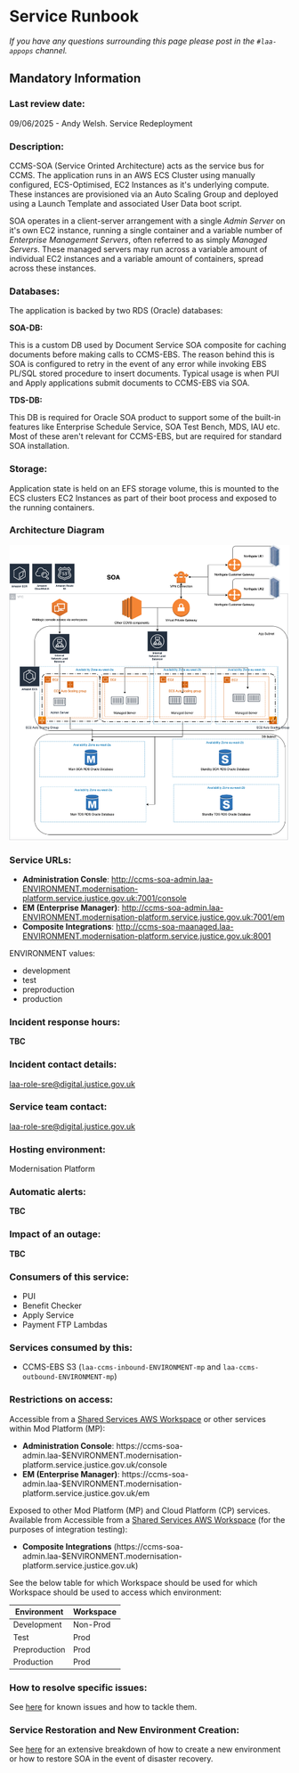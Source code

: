 # Service Runbook

_If you have any questions surrounding this page please post in the `#laa-appops` channel._

## Mandatory Information

### **Last review date:**

09/06/2025 - Andy Welsh. Service Redeployment

### **Description:**

CCMS-SOA (Service Orinted Architecture) acts as the service bus for CCMS. The application runs in an AWS ECS Cluster using manually configured, ECS-Optimised, EC2 Instances as it's underlying compute. These instances are provisioned via an Auto Scaling Group and deployed using a Launch Template and associated User Data boot script.

SOA operates in a client-server arrangement with a single *Admin Server* on it's own EC2 instance, running a single container and a variable number of *Enterprise Management Servers*, often referred to as simply *Managed Servers*. These managed servers may run across a variable amount of individual EC2 instances and a variable amount of containers, spread across these instances.

### **Databases:**

The application is backed by two RDS (Oracle) databases:

**SOA-DB:**

This is a custom DB used by Document Service SOA composite for caching documents before making calls to CCMS-EBS. The reason behind this is SOA is configured to retry in the event of any error while invoking EBS PL/SQL stored procedure to insert documents. Typical usage is when PUI and Apply applications submit documents to CCMS-EBS via SOA.

**TDS-DB:**

This DB is required for Oracle SOA product to support some of the built-in features like Enterprise Schedule Service, SOA Test Bench, MDS, IAU etc. Most of these aren't relevant for CCMS-EBS, but are required for standard SOA installation.

### **Storage:**

Application state is held on an EFS storage volume, this is mounted to the ECS clusters EC2 Instances as part of their boot process and exposed to the running containers.

### Architecture Diagram

![SOA Architecture](docs/SOA-Infrastructure.png)

### **Service URLs:**

- **Administration Consle**: http://ccms-soa-admin.laa-ENVIRONMENT.modernisation-platform.service.justice.gov.uk:7001/console
- **EM (Enterprise Manager)**: http://ccms-soa-admin.laa-ENVIRONMENT.modernisation-platform.service.justice.gov.uk:7001/em
- **Composite Integrations**: http://ccms-soa-maanaged.laa-ENVIRONMENT.modernisation-platform.service.justice.gov.uk:8001

ENVIRONMENT values:
- development
- test
- preproduction
- production

### **Incident response hours:**

**TBC**

### **Incident contact details:**

laa-role-sre@digital.justice.gov.uk

### **Service team contact:**

laa-role-sre@digital.justice.gov.uk

### **Hosting environment:**

Modernisation Platform

### **Automatic alerts:**

**TBC**

### **Impact of an outage:**

**TBC**

### **Consumers of this service:**

- PUI
- Benefit Checker
- Apply Service
- Payment FTP Lambdas

### **Services consumed by this:**

- CCMS-EBS S3 (`laa-ccms-inbound-ENVIRONMENT-mp` and `laa-ccms-outbound-ENVIRONMENT-mp`)

### **Restrictions on access:**

Accessible from a [Shared Services AWS Workspace](https://dsdmoj.atlassian.net/wiki/spaces/aws/pages/4450288123/Self+Workspace+Creation+-+User+Guide) or other services within Mod Platform (MP):

- **Administration Console**: https://ccms-soa-admin.laa-$ENVIRONMENT.modernisation-platform.service.justice.gov.uk/console
- **EM (Enterprise Manager)**: https://ccms-soa-admin.laa-$ENVIRONMENT.modernisation-platform.service.justice.gov.uk/em

Exposed to other Mod Platform (MP) and Cloud Platform (CP) services. Available from Accessible from a [Shared Services AWS Workspace](https://dsdmoj.atlassian.net/wiki/spaces/aws/pages/4450288123/Self+Workspace+Creation+-+User+Guide) (for the purposes of integration testing):
- **Composite Integrations** (https://ccms-soa-admin.laa-$ENVIRONMENT.modernisation-platform.service.justice.gov.uk)

See the below table for which Workspace should be used for which Workspace should be used to access which environment:

| Environment   | Workspace |
|---------------|-----------|
| Development   | Non-Prod  |
| Test          | Prod      |
| Preproduction | Prod      |
| Production    | Prod      |

### **How to resolve specific issues:**

See [here](docs/KNOWN_ISSUES.md) for known issues and how to tackle them.

### **Service Restoration and New Environment Creation:**

See [here](docs/SERVICE_RESTORE.md) for an extensive breakdown of how to create a new environment or how to restore SOA in the event of disaster recovery.

